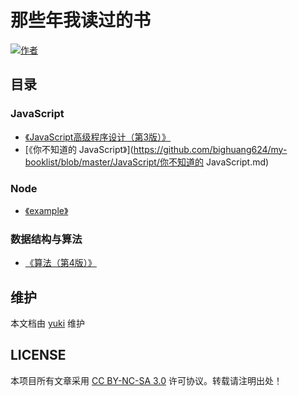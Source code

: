 # 那些年我读过的书

[![作者](https://img.shields.io/badge/%E4%BD%9C%E8%80%85-KyonHuang-7AD6FD.svg)](http://kyonhuang.top)

## 目录


### JavaScript

* [《JavaScript高级程序设计（第3版）》](https://github.com/bighuang624/my-booklist/blob/master/JavaScript/JavaScript高级程序设计（第3版）.md)
* [《你不知道的 JavaScript》](https://github.com/bighuang624/my-booklist/blob/master/JavaScript/你不知道的 JavaScript.md)

### Node

* [《example》](https://github.com/bighuang624/my-booklist/blob/master/Node/example.md)

### 数据结构与算法

* [《算法（第4版）》](https://github.com/bighuang624/my-booklist/blob/master/数据结构与算法/算法（第4版）.md)

## 维护

本文档由 [yuki](https://github.com/bighuang624/yuki) 维护

## LICENSE

本项目所有文章采用 [CC BY-NC-SA 3.0](https://creativecommons.org/licenses/by-nc-sa/3.0/) 许可协议。转载请注明出处！ 

